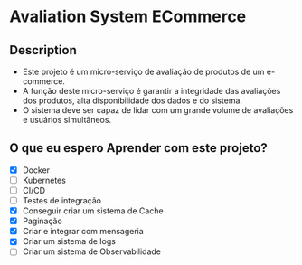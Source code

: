 # Avaliation System ECommerce

## Description

- Este projeto é um micro-serviço de avaliação de produtos de um e-commerce.
- A função deste micro-serviço é garantir a integridade das avaliações dos produtos, alta disponibilidade dos dados e do sistema.
- O sistema deve ser capaz de lidar com um grande volume de avaliações e usuários simultâneos.


## O que eu espero Aprender com este projeto?

- [x] Docker
- [ ] Kubernetes
- [ ] CI/CD
- [ ] Testes de integração
- [x] Conseguir criar um sistema de Cache
- [x] Paginação
- [X] Criar e integrar com mensageria
- [x] Criar um sistema de logs
- [ ] Criar um sistema de Observabilidade
